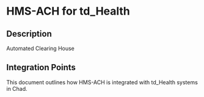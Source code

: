 # HMS-ACH for td_Health

## Description

Automated Clearing House

## Integration Points

This document outlines how HMS-ACH is integrated with td_Health systems in Chad.
